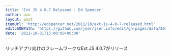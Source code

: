 ```yaml
---
title: 'Ext JS 4.0.7 Released : Ed Spencer'
author: azu
layout: post
itemUrl: 'http://edspencer.net/2011/10/ext-js-4-0-7-released.html'
editJSONPath: 'https://github.com/jser/jser.info/edit/gh-pages/data/2011/10/index.json'
date: '2011-10-31T15:00:00+00:00'
---
```

リッチアプリ向けのフレームワークなExt JS 4.0.7がリリース
